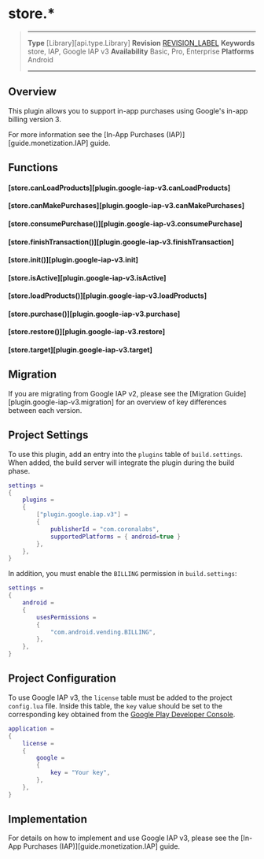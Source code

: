 
# store.*

> --------------------- ------------------------------------------------------------------------------------------
> __Type__              [Library][api.type.Library]
> __Revision__          [REVISION_LABEL](REVISION_URL)
> __Keywords__          store, IAP, Google IAP v3
> __Availability__      Basic, Pro, Enterprise
> __Platforms__			Android
> --------------------- ------------------------------------------------------------------------------------------

## Overview

This plugin allows you to support in-app purchases using Google's in-app billing version 3.

For more information see the [In-App Purchases (IAP)][guide.monetization.IAP] guide.


## Functions

#### [store.canLoadProducts][plugin.google-iap-v3.canLoadProducts]

#### [store.canMakePurchases][plugin.google-iap-v3.canMakePurchases]

#### [store.consumePurchase()][plugin.google-iap-v3.consumePurchase]

#### [store.finishTransaction()][plugin.google-iap-v3.finishTransaction]

#### [store.init()][plugin.google-iap-v3.init]

#### [store.isActive][plugin.google-iap-v3.isActive]

#### [store.loadProducts()][plugin.google-iap-v3.loadProducts]

#### [store.purchase()][plugin.google-iap-v3.purchase]

#### [store.restore()][plugin.google-iap-v3.restore]

#### [store.target][plugin.google-iap-v3.target]

## Migration

If you are migrating from Google IAP v2, please see the [Migration&nbsp;Guide][plugin.google-iap-v3.migration] for an overview of key differences between each version.


## Project Settings

To use this plugin, add an entry into the `plugins` table of `build.settings`. When added, the build server will integrate the plugin during the build phase.

``````lua
settings =
{
	plugins =
	{
		["plugin.google.iap.v3"] =
		{
			publisherId = "com.coronalabs",
			supportedPlatforms = { android=true }
		},
	},
}
``````

In addition, you must enable the `BILLING` permission in `build.settings`:

``````lua
settings =
{
	android =
	{
		usesPermissions =
		{
			"com.android.vending.BILLING",
		},
	},
}
``````

## Project Configuration

To use Google IAP v3, the `license` table must be added to the project `config.lua` file. Inside this table, the `key` value should be set to the corresponding key obtained from the [Google&nbsp;Play&nbsp;Developer&nbsp;Console](https://play.google.com/apps/publish).

``````lua
application = 
{
	license =
	{
		google =
		{
			key = "Your key",
		},
	},
}
``````

## Implementation

For details on how to implement and use Google IAP v3, please see the [In-App Purchases (IAP)][guide.monetization.IAP] guide.